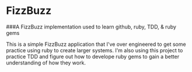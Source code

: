 FizzBuzz
==================================================================

###A FizzBuzz implementation used to learn github, ruby, TDD, & ruby gems

This is a simple FizzBuzz application that I've over engineered to
get some practice using ruby to create larger systems. I'm also 
using this project to practice TDD and figure out how to develope
ruby gems to gain a better understanding of how they work.


